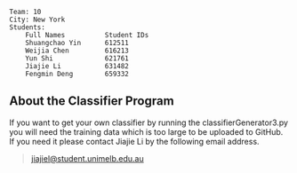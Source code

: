     Team: 10
    City: New York
    Students: 
    	Full Names  		Student IDs
   		Shuangchao Yin  	612511
    	Weijia Chen  		616213
    	Yun Shi  			621761
    	Jiajie Li 			631482
    	Fengmin Deng  		659332

## About the Classifier Program
If you want to get your own classifier by running the classifierGenerator3.py you will need the training data which is too large to be uploaded to GitHub. 
If you need it please contact Jiajie Li by the following email address.
> jiajiel@student.unimelb.edu.au